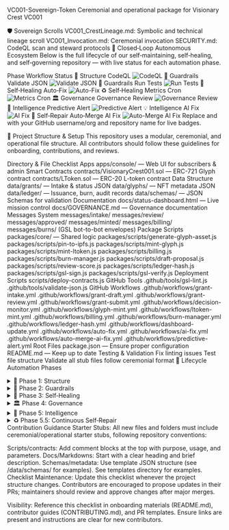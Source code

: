 VC001-Sovereign-Token
Ceremonial and operational package for Visionary Crest VC001

🛡️ Sovereign Scrolls
VC001_CrestLineage.md: Symbolic and technical lineage scroll
VC001_Invocation.md: Ceremonial invocation
SECURITY.md: CodeQL scan and steward protocols
🔄 Closed‑Loop Autonomous Ecosystem
Below is the full lifecycle of our self‑maintaining, self‑healing, and self‑governing repository — with live status for each automation phase.

Phase Workflow Status
📁 Structure CodeQL ![CodeQL](https://github.com/<OWNER>/<REPO>/actions/workflows/codeql.yml/badge.svg)
🧰 Guardrails Validate JSON ![Validate JSON](https://github.com/<OWNER>/<REPO>/actions/workflows/json-validate.yml/badge.svg)
🧪 Guardrails Run Tests ![Run Tests](https://github.com/<OWNER>/<REPO>/actions/workflows/test.yml/badge.svg)
🧹 Self‑Healing Auto‑Fix ![Auto-Fix](https://github.com/<OWNER>/<REPO>/actions/workflows/auto-fix.yml/badge.svg)
♻️ Self‑Healing Metrics Cron ![Metrics Cron](https://github.com/<OWNER>/<REPO>/actions/workflows/metrics-cron.yml/badge.svg)
🏛 Governance Governance Review ![Governance Review](https://github.com/<OWNER>/<REPO>/actions/workflows/governance-review.yml/badge.svg)
🧠 Intelligence Predictive Alert ![Predictive Alert](https://github.com/<OWNER>/<REPO>/actions/workflows/predictive-alert.yml/badge.svg)
💡 Intelligence AI Fix ![AI Fix](https://github.com/<OWNER>/<REPO>/actions/workflows/ai-fix.yml/badge.svg)
🤖 Self‑Repair Auto‑Merge AI Fix ![Auto-Merge AI Fix](https://github.com/<OWNER>/<REPO>/actions/workflows/auto-merge-ai-fix.yml/badge.svg)
Replace <OWNER> and <REPO> with your GitHub username/org and repository name for live badges.

📁 Project Structure & Setup
This repository uses a modular, ceremonial, and operational file structure. All contributors should follow these guidelines for onboarding, contributions, and reviews.

Directory & File Checklist
Apps
apps/console/ — Web UI for subscribers & admin
Smart Contracts
contracts/VisionaryCrest001.sol — ERC-721 Glyph contract
contracts/LToken.sol — ERC-20 L-token contract
Data Structure
data/grants/ — Intake & status JSON
data/glyphs/ — NFT metadata JSON
data/ledger/ — Issuance, burn, audit records
data/schemas/ — JSON Schemas for validation
Documentation
docs/status-dashboard.html — Live mission control
docs/GOVERNANCE.md — Governance documentation
Messages System
messages/intake/
messages/review/
messages/approved/
messages/minted/
messages/billing/
messages/burns/
(GSL bot-to-bot envelopes)
Package Scripts
packages/core/ — Shared logic
packages/scripts/generate-glyph-asset.js
packages/scripts/pin-to-ipfs.js
packages/scripts/mint-glyph.js
packages/scripts/mint-ltoken.js
packages/scripts/billing.js
packages/scripts/burn-manager.js
packages/scripts/draft-proposal.js
packages/scripts/review-score.js
packages/scripts/ledger-hash.js
packages/scripts/gsl-sign.js
packages/scripts/gsl-verify.js
Deployment Scripts
scripts/deploy-contracts.js
GitHub Tools
.github/tools/gsl-lint.js
.github/tools/validate-json.js
GitHub Workflows
.github/workflows/grant-intake.yml
.github/workflows/grant-draft.yml
.github/workflows/grant-review.yml
.github/workflows/grant-submit.yml
.github/workflows/decision-monitor.yml
.github/workflows/glyph-mint.yml
.github/workflows/ltoken-mint.yml
.github/workflows/billing.yml
.github/workflows/burn-manager.yml
.github/workflows/ledger-hash.yml
.github/workflows/dashboard-update.yml
.github/workflows/auto-fix.yml
.github/workflows/ai-fix.yml
.github/workflows/auto-merge-ai-fix.yml
.github/workflows/predictive-alert.yml
Root Files
package.json — Ensure proper configuration
README.md — Keep up to date
Testing & Validation
Fix linting issues
Test file structure
Validate all stub files follow ceremonial format
🪬 Lifecycle Automation Phases

<details> <summary>📁 Phase 1: Structure</summary>
Normalize folder names (kebab‑case, no spaces)
Organize into apps/, packages/, data/, docs/, public/, scripts/, src/
Consolidate docs & assets
Add base workflows: CodeQL, CI
</details> <details> <summary>🧰 Phase 2: Guardrails</summary>
.editorconfig, .gitattributes, LICENSE, CONTRIBUTING.md, CODE_OF_CONDUCT.md
JSON schema validation in CI & pre‑commit
Automated tests & linting
npm workspaces for shared code
Onboarding docs
</details> <details> <summary>🧹 Phase 3: Self‑Healing</summary>
Auto‑fix lint/format in CI
Dependabot for dependencies
Auto‑regenerate metrics/docs
Auto‑merge safe PRs
Failure alerts → auto‑issue
</details> <details> <summary>🏛 Phase 4: Governance</summary>
CODEOWNERS + branch protection
Governance model doc
Proposal & voting workflow
Monthly governance review
Transparent decision‑making
</details> <details> <summary>🧠 Phase 5: Intelligence</summary>
Predictive failure analysis
AI fix suggestions
Proactive performance tuning
AI‑assisted documentation
</details> <details> <summary>♻️ Phase 5.5: Continuous Self‑Repair</summary>
Multi‑pass AI fixes until green
Auto‑edit failing files
Auto‑merge successful AI PRs
Main branch healed without human intervention
</details>
Contribution Guidance
Starter Stubs:
All new files and folders must include ceremonial/operational starter stubs, following repository conventions:

Scripts/contracts: Add comment blocks at the top with purpose, usage, and parameters.
Docs/Markdowns: Start with a clear heading and brief description.
Schemas/metadata: Use template JSON structure (see /data/schemas/ for examples). See templates directory for examples.
Checklist Maintenance:
Update this checklist whenever the project structure changes. Contributors are encouraged to propose updates in their PRs; maintainers should review and approve changes after major merges.

Visibility:
Reference this checklist in onboarding materials (README.md), contributor guides (CONTRIBUTING.md), and PR templates. Ensure links are present and instructions are clear for new contributors.
